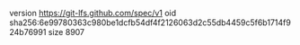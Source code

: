 version https://git-lfs.github.com/spec/v1
oid sha256:6e99780363c980be1dcfb54df4f2126063d2c55db4459c5f6b1714f924b76991
size 8907
